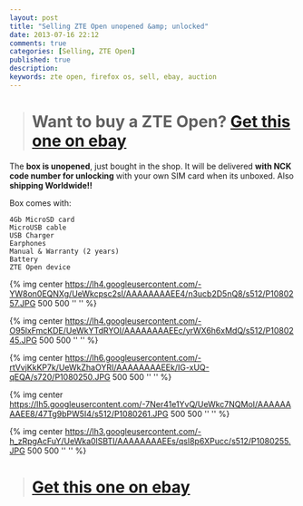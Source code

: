 ```yaml
---
layout: post
title: "Selling ZTE Open unopened &amp; unlocked"
date: 2013-07-16 22:12
comments: true
categories: [Selling, ZTE Open]
published: true
description:
keywords: zte open, firefox os, sell, ebay, auction
---
```

> # Want to buy a ZTE Open? [Get this one on ebay](http://www.ebay.es/itm/321169185930)

The **box is unopened**, just bought in the shop. It will be delivered **with NCK code number for unlocking** with your own SIM card when its unboxed. Also **shipping Worldwide!!**

Box comes with:

    4Gb MicroSD card
    MicroUSB cable
    USB Charger
    Earphones
    Manual & Warranty (2 years)
    Battery
    ZTE Open device

{% img center https://lh4.googleusercontent.com/-YW8on0EQNXg/UeWkcpsc2sI/AAAAAAAAEE4/n3ucb2D5nQ8/s512/P1080257.JPG 500 500 '' '' %}

{% img center https://lh4.googleusercontent.com/-O95lxFmcKDE/UeWkYTdRYOI/AAAAAAAAEEc/yrWX6h6xMdQ/s512/P1080245.JPG 500 500 '' '' %}

{% img center https://lh6.googleusercontent.com/-rtVvjKkKP7k/UeWkZhaOYRI/AAAAAAAAEEk/IG-xUQ-qEQA/s720/P1080250.JPG 500 500 '' '' %}

{% img center https://lh5.googleusercontent.com/-7Ner41e1YvQ/UeWkc7NQMoI/AAAAAAAAEE8/47Tg9bPW5I4/s512/P1080261.JPG 500 500 '' '' %}

{% img center https://lh3.googleusercontent.com/-h_zRpgAcFuY/UeWka0lSBTI/AAAAAAAAEEs/qsl8p6XPucc/s512/P1080255.JPG 500 500 '' '' %}


> # [Get this one on ebay](http://www.ebay.es/itm/321169185930)